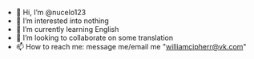- 👋 Hi, I’m @nucelo123
- 👀 I’m interested into nothing
- 🌱 I’m currently learning English
- 💞️ I’m looking to collaborate on some translation
- 📫 How to reach me: message me/email me "williamcipherr@vk.com"

<!---
nucelo123/nucelo123 is a ✨ special ✨ repository because its `README.md` (this file) appears on your GitHub profile.
You can click the Preview link to take a look at your changes.
--->
